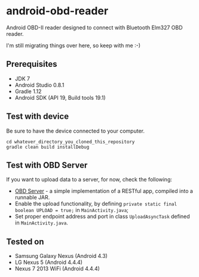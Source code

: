android-obd-reader
========================

Android OBD-II reader designed to connect with Bluetooth Elm327 OBD reader.

I'm still migrating things over here, so keep with me :-)

## Prerequisites ##
- JDK 7
- Android Studio 0.8.1
- Gradle 1.12
- Android SDK (API 19, Build tools 19.1)

## Test with device ##

Be sure to have the device connected to your computer.

```
cd whatever_directory_you_cloned_this_repository
gradle clean build installDebug
```

## Test with OBD Server ##

If you want to upload data to a server, for now, check the following:
* [OBD Server](https://github.com/pires/obd-server/) - a simple implementation of a RESTful app, compiled into a runnable JAR.
* Enable the upload functionality, by defining ```private static final boolean UPLOAD = true;``` in ```MainActivity.java```;
* Set proper endpoint address and port in class ```UploadAsyncTask``` defined in ```MainActivity.java```.

## Tested on ##

* Samsung Galaxy Nexus (Android 4.3)
* LG Nexus 5 (Android 4.4.4)
* Nexus 7 2013 WiFi (Android 4.4.4)
